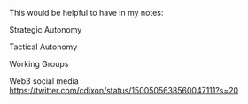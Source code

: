 This would be helpful to have in my notes: 

Strategic Autonomy

Tactical Autonomy

Working Groups

Web3 social media
https://twitter.com/cdixon/status/1500505638560047111?s=20